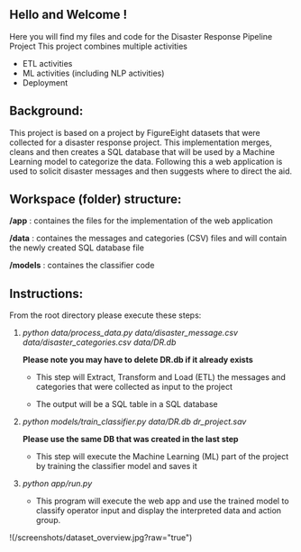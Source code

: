 ## Hello and Welcome !
Here you will find my files and code for the Disaster Response Pipeline Project
This project combines multiple activities
  - ETL activities
  - ML activities (including NLP activities)
  - Deployment
    
## Background:
  This project is based on a project by FigureEight datasets that were collected for a disaster response project.
  This implementation merges, cleans and then creates a SQL database that will be used by a Machine Learning model to categorize the data.
  Following this a web application is used to solicit disaster messages and then suggests where to direct the aid. 
  
 ## Workspace (folder) structure:
 
  **/app** : containes the files for the implementation of the web application
 
 **/data** : containes the messages and categories (CSV) files and will contain the newly created SQL database file
 
 **/models** : containes the classifier code
  
## Instructions:
  From the root directory please execute these steps:
  1.  *python data/process_data.py data/disaster_message.csv data/disaster_categories.csv data/DR.db* 
  
      **Please note you may have to delete DR.db if it already exists**
      
      - This step will Extract, Transform and Load (ETL) the messages and categories that were collected as input to the project
      
      - The output will be a SQL table in a SQL database
      
  2.  *python models/train_classifier.py data/DR.db dr_project.sav*
  
      **Please use the same DB that was created in the last step**
      
      - This step will execute the Machine Learning (ML) part of the project by training the classifier model and saves it
      
  3.  *python app/run.py*
      
      - This program will execute the web app and use the trained model to classify operator input and display the interpreted data and action group.
 


!(/screenshots/dataset_overview.jpg?raw="true")

